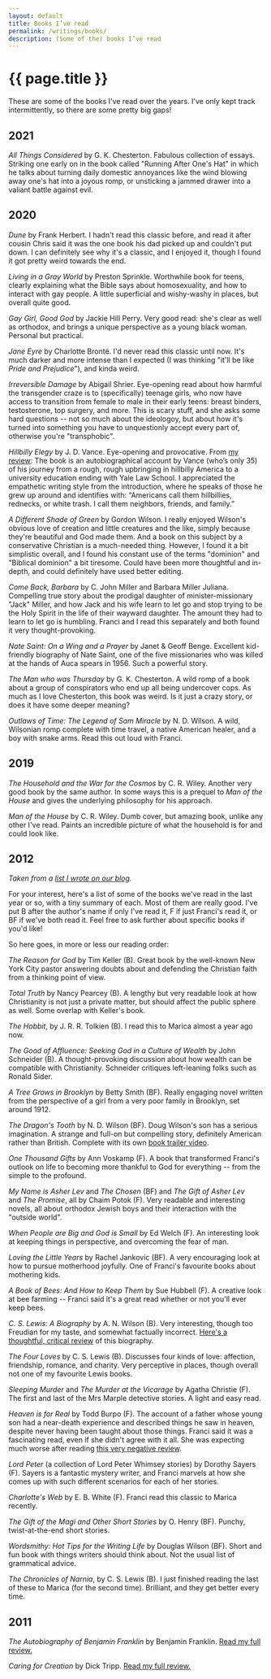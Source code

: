 ```yaml
---
layout: default
title: Books I’ve read
permalink: /writings/books/
description: (Some of the) books I’ve read
---
```

<h1>{{ page.title }}</h1>


These are some of the books I've read over the years. I've only kept track intermittently, so there are some pretty big gaps!


2021
----

<!--
*The Gospel According to Tolkien* by Ralph C. Wood. TODO: haven't finished
-->

*All Things Considered* by G. K. Chesterton. Fabulous collection of essays. Striking one early on in the book called "Running After One's Hat" in which he talks about turning daily domestic annoyances like the wind blowing away one's hat into a joyous romp, or unsticking a jammed drawer into a valiant battle against evil.

2020
----

*Dune* by Frank Herbert. I hadn't read this classic before, and read it after cousin Chris said it was the one book his dad picked up and couldn't put down. I can definitely see why it's a classic, and I enjoyed it, though I found it got pretty weird towards the end.

*Living in a Gray World* by Preston Sprinkle. Worthwhile book for teens, clearly explaining what the Bible says about homosexuality, and how to interact with gay people. A little superficial and wishy-washy in places, but overall quite good.

*Gay Girl, Good God* by Jackie Hill Perry. Very good read: she's clear as well as orthodox, and brings a unique perspective as a young black woman. Personal but practical.

*Jane Eyre* by Charlotte Brontë. I'd never read this classic until now. It's much darker and more intense than I expected (I was thinking "it'll be like *Pride and Prejudice*"), and kinda weird.

*Irreversible Damage* by Abigail Shrier. Eye-opening read about how harmful the transgender craze is to (specifically) teenage girls, who now have access to transition from female to male in their early teens: breast binders, testosterone, top surgery, and more. This is scary stuff, and she asks some hard questions -- not so much about the ideologoy, but about how it's turned into something you have to unquestionly accept every part of, otherwise you're "transphobic".

*Hillbilly Elegy* by J. D. Vance. Eye-opening and provocative. From [my review](/writings/hillbilly-elegy/): The book is an autobiographical account by Vance (who’s only 35) of his journey from a rough, rough upbringing in hillbilly America to a university education ending with Yale Law School. I appreciated the empathetic writing style from the introduction, where he speaks of those he grew up around and identifies with: “Americans call them hillbillies, rednecks, or white trash. I call them neighbors, friends, and family.”

*A Different Shade of Green* by Gordon Wilson. I really enjoyed Wilson's obvious love of creation and little creatures and the like, simply because they're beautiful and God made them. And a book on this subject by a conservative Christian is a much-needed thing. However, I found it a bit simplistic overall, and I found his constant use of the terms "dominion" and "Biblical dominion" a bit tiresome. Could have been more thoughtful and in-depth, and could definitely have used better editing.

<!--
*Surprised by Hope* by N. T. Wright. TODO: haven't finished
-->

*Come Back, Barbara* by C. John Miller and Barbara Miller Juliana. Compelling true story about the prodigal daughter of minister-missionary "Jack" Miller, and how Jack and his wife learn to let go and stop trying to be the Holy Spirit in the life of their wayward daughter. The amount they had to learn to let go is humbling. Franci and I read this separately and both found it very thought-provoking.

*Nate Saint: On a Wing and a Prayer* by Janet & Geoff Benge. Excellent kid-friendly biography of Nate Saint, one of the five missionaries who was killed at the hands of Auca spears in 1956. Such a powerful story.

*The Man who was Thursday* by G. K. Chesterton. A wild romp of a book about a group of conspirators who end up all being undercover cops. As much as I love Chesterton, this book was weird. Is it just a crazy story, or does it have some deeper meaning?

*Outlaws of Time: The Legend of Sam Miracle* by N. D. Wilson. A wild, Wilsonian romp complete with time travel, a native American healer, and a boy with snake arms. Read this out loud with Franci.


2019
----

*The Household and the War for the Cosmos* by C. R. Wiley. Another very good book by the same author. In some ways this is a prequel to *Man of the House* and gives the underlying philosophy for his approach.

*Man of the House* by C. R. Wiley. Dumb cover, but amazing book, unlike any other I've read. Paints an incredible picture of what the household is for and could look like.


2012
----

<em>Taken from a [list I wrote on our blog](https://aliensintheapple.com/2012/03/24/books-weve-read-recently/).</em>

For your interest, here's a list of some of the books we've read in the last year or so, with a tiny summary of each. Most of them are really good. I've put B after the author's name if only I've read it, F if just Franci's read it, or BF if we've both read it. Feel free to ask further about specific books if you'd like!

So here goes, in more or less our reading order:

<em>The Reason for God</em> by Tim Keller (B). Great book by the well-known New York City pastor answering doubts about and defending the Christian faith from a thinking point of view.

<em>Total Truth</em> by Nancy Pearcey (B). A lengthy but very readable look at how Christianity is not just a private matter, but should affect the public sphere as well. Some overlap with Keller's book.

<em>The Hobbit</em>, by J. R. R. Tolkien (B). I read this to Marica almost a year ago now.

<em>The Good of Affluence: Seeking God in a Culture of Wealth</em> by John Schneider (B). A thought-provoking discussion about how wealth can be compatible with Christianity. Schneider critiques left-leaning folks such as Ronald Sider.

<em>A Tree Grows in Brooklyn</em> by Betty Smith (BF). Really engaging novel written from the perspective of a girl from a very poor family in Brooklyn, set around 1912.

<em>The Dragon's Tooth</em> by N. D. Wilson (BF). Doug Wilson's son has a serious imagination. A strange and full-on but compelling story, definitely American rather than British. Complete with its own <a href="http://vimeo.com/27156974">book trailer video</a>.

<em>One Thousand Gifts</em> by Ann Voskamp (F). A book that transformed Franci's outlook on life to becoming more thankful to God for everything -- from the simple to the profound.

<em>My Name is Asher Lev</em> and <em>The Chosen</em> (BF) and <em>The Gift of Asher Lev</em> and <em><em>The Promise</em></em>, all by Chaim Potok (F). Very readable and interesting novels, all about orthodox Jewish boys and their interaction with the "outside world".

<em>When People are Big and God is Small</em> by Ed Welch (F). An interesting look at keeping things in perspective, and overcoming the fear of man.

<em>Loving the Little Years</em> by Rachel Jankovic (BF). A very encouraging look at how to pursue motherhood joyfully. One of Franci's favourite books about mothering kids.

<em>A Book of Bees: And How to Keep Them</em> by Sue Hubbell (F). A creative look at bee farming -- Franci said it's a great read whether or not you'll ever keep bees.

<em>C. S. Lewis: A Biography</em> by A. N. Wilson (B). Very interesting, though too Freudian for my taste, and somewhat factually incorrect. <a href="http://www.lewisiana.nl/definitivebiography/index.htm">Here's a thoughtful, critical review</a> of this biography.

<em>The Four Loves</em> by C. S. Lewis (B). Discusses four kinds of love: affection, friendship, romance, and charity. Very perceptive in places, though overall not one of my favourite Lewis books.

<em>Sleeping Murder</em> and <em>The Murder at the Vicarage</em> by Agatha Christie (F). The first and last of the Mrs Marple detective stories. A light and easy read.

<em>Heaven is for Real</em> by Todd Burpo (F). The account of a father whose young son had a near-death experience and described things he saw in heaven, despite never having been taught about those things. Franci said it was a fascinating read, even if she didn't agree with it all. She was expecting much worse after reading <a href="http://www.challies.com/book-reviews/heaven-is-for-real">this very negative review</a>.

<em>Lord Peter</em> (a collection of Lord Peter Whimsey stories) by Dorothy Sayers (F). Sayers is a fantastic mystery writer, and Franci marvels at how she comes up with such different scenarios for each of her stories.

<em>Charlotte's Web</em> by E. B. White (F). Franci read this classic to Marica recently.

<em>The Gift of the Magi and Other Short Stories</em> by O. Henry (BF). Punchy, twist-at-the-end short stories.

<em>Wordsmithy: Hot Tips for the Writing Life</em> by Douglas Wilson (BF). Short and fun book with things writers should think about. Not the usual list of grammatical advice.

<em>The Chronicles of Narnia</em>, by C. S. Lewis (B). I just finished reading the last of these to Marica (for the second time). Brilliant, and they get better every time.


2011
----

*The Autobiography of Benjamin Franklin* by Benjamin Franklin. [Read my full review.](https://aliensintheapple.com/2011/12/23/the-autobiography-of-benjamin-franklin/)

*Caring for Creation* by Dick Tripp. [Read my full review.](https://aliensintheapple.com/2011/12/02/caring-for-creation/)
